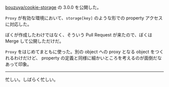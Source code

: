 [bouzuya/cookie-storage][] の 3.0.0 を公開した。

`Proxy` が有効な環境において、`storage[key]` のような形での property アクセスに対応した。

ぼくが作成したわけではなく、そういう Pull Request が来たので、ぼくは Merge して公開しただけだ。

`Proxy` をはじめてまともに使った。別の object への proxy となる object をつくれるわけだけど、 property の定義と同様に細かいところを考えるのが面倒だなあって印象。

-----

忙しい。しばらく忙しい。

[bouzuya/cookie-storage]: https://github.com/bouzuya/cookie-storage
